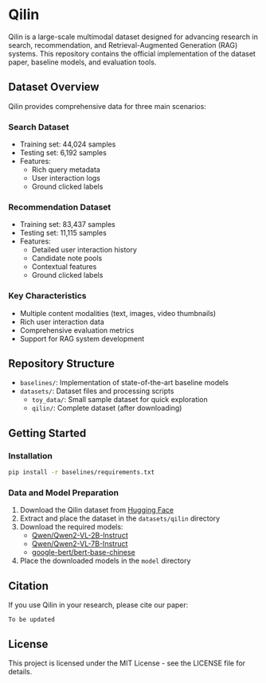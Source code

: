 # Qilin

Qilin is a large-scale multimodal dataset designed for advancing research in search, recommendation, and Retrieval-Augmented Generation (RAG) systems. This repository contains the official implementation of the dataset paper, baseline models, and evaluation tools.

## Dataset Overview

Qilin provides comprehensive data for three main scenarios:

### Search Dataset
- Training set: 44,024 samples
- Testing set: 6,192 samples
- Features:
  - Rich query metadata
  - User interaction logs
  - Ground clicked labels

### Recommendation Dataset
- Training set: 83,437 samples
- Testing set: 11,115 samples
- Features:
  - Detailed user interaction history
  - Candidate note pools
  - Contextual features
  - Ground clicked labels

### Key Characteristics
- Multiple content modalities (text, images, video thumbnails)
- Rich user interaction data
- Comprehensive evaluation metrics
- Support for RAG system development

## Repository Structure

- `baselines/`: Implementation of state-of-the-art baseline models
- `datasets/`: Dataset files and processing scripts
  - `toy_data/`: Small sample dataset for quick exploration
  - `qilin/`: Complete dataset (after downloading)

## Getting Started

### Installation

```bash
pip install -r baselines/requirements.txt
```

### Data and Model Preparation

1. Download the Qilin dataset from [Hugging Face](https://huggingface.co/THUIR)
2. Extract and place the dataset in the `datasets/qilin` directory
3. Download the required models:
   - [Qwen/Qwen2-VL-2B-Instruct](https://huggingface.co/Qwen/Qwen2-VL-2B-Instruct)
   - [Qwen/Qwen2-VL-7B-Instruct](https://huggingface.co/Qwen/Qwen2-VL-7B-Instruct)
   - [google-bert/bert-base-chinese](https://huggingface.co/google-bert/bert-base-chinese)
4. Place the downloaded models in the `model` directory

## Citation

If you use Qilin in your research, please cite our paper:

```
To be updated
```

## License

This project is licensed under the MIT License - see the LICENSE file for details.
